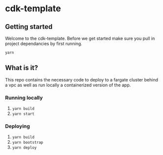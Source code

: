 
# cdk-template

## Getting started

Welcome to the cdk-template. Before we get started make sure you pull in project dependancies by first running. 

```bash
yarn
```

## What is it?

This repo contains the necessary code to deploy to a fargate cluster behind a vpc as well as run locally a containerized version of the app. 


### Running locally 

1. `yarn build`
3. `yarn start`


### Deploying 

1. `yarn build`
2. `yarn bootstrap` 
3. `yarn deploy`
